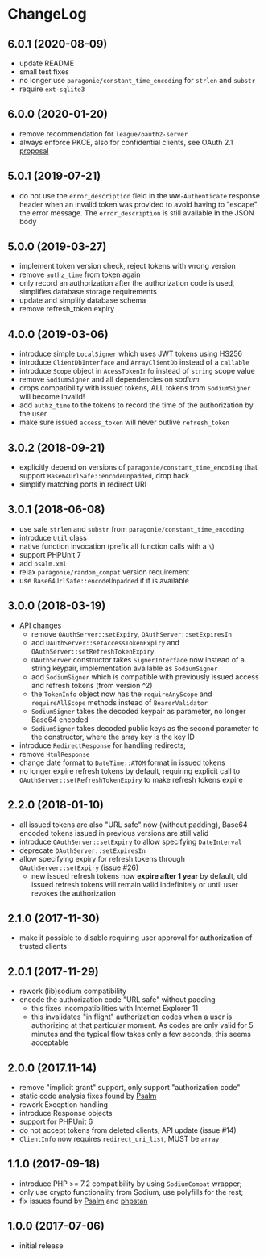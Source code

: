 # ChangeLog

## 6.0.1 (2020-08-09)
- update README
- small test fixes
- no longer use `paragonie/constant_time_encoding` for `strlen` and `substr`
- require `ext-sqlite3`

## 6.0.0 (2020-01-20)
- remove recommendation for `league/oauth2-server`
- always enforce PKCE, also for confidential clients, see OAuth 2.1 
  [proposal](https://aaronparecki.com/2019/12/12/21/its-time-for-oauth-2-dot-1)

## 5.0.1 (2019-07-21)
- do not use the `error_description` field in the `WWW-Authenticate` response
  header when an invalid token was provided to avoid having to "escape" the 
  error message. The `error_description` is still available in the JSON body

## 5.0.0 (2019-03-27)
- implement token version check, reject tokens with wrong version
- remove `authz_time` from token again
- only record an authorization after the authorization code is used, simplifies
  database storage requirements
- update and simplify database schema
- remove refresh_token expiry

## 4.0.0 (2019-03-06)
- introduce simple `LocalSigner` which uses JWT tokens using HS256
- introduce `ClientDbInterface` and `ArrayClientDb` instead of a `callable`
- introduce `Scope` object in `AcessTokenInfo` instead of `string` scope value
- remove `SodiumSigner` and all dependencies on _sodium_
- drops compatibility with issued tokens, ALL tokens from `SodiumSigner` will
  become invalid!
- add `authz_time` to the tokens to record the time of the authorization by the 
  user
- make sure issued `access_token` will never outlive `refresh_token`

## 3.0.2 (2018-09-21)
- explicitly depend on versions of `paragonie/constant_time_encoding` that 
  support `Base64UrlSafe::encodeUnpadded`, drop hack
- simplify matching ports in redirect URI

## 3.0.1 (2018-06-08)
- use safe `strlen` and `substr` from `paragonie/constant_time_encoding`
- introduce `Util` class
- native function invocation (prefix all function calls with a `\`)
- support PHPUnit 7
- add `psalm.xml`
- relax `paragonie/random_compat` version requirement
- use `Base64UrlSafe::encodeUnpadded` if it is available

## 3.0.0 (2018-03-19)
- API changes
  - remove `OAuthServer::setExpiry`, `OAuthServer::setExpiresIn`
  - add `OAuthServer::setAccessTokenExpiry` and 
    `OAuthServer::setRefreshTokenExpiry`
  - `OAuthServer` constructor takes `SignerInterface` now instead of a string
    keypair, implementation available as `SodiumSigner`
  - add `SodiumSigner` which is compatible with previously issued access and 
    refresh tokens (from version ^2)
  - the `TokenInfo` object now has the `requireAnyScope` and `requireAllScope` 
    methods instead of `BearerValidator`
  - `SodiumSigner` takes the decoded keypair as parameter, no longer Base64 
    encoded
  - `SodiumSigner` takes decoded public keys as the second parameter to the 
    constructor, where the array key is the key ID
- introduce `RedirectResponse` for handling redirects;
- remove `HtmlResponse`
- change date format to `DateTime::ATOM` format in issued tokens
- no longer expire refresh tokens by default, requiring explicit call to
  `OAuthServer::setRefreshTokenExpiry` to make refresh tokens expire

## 2.2.0 (2018-01-10)
- all issued tokens are also "URL safe" now (without padding), Base64 encoded 
  tokens issued in previous versions are still valid
- introduce `OAuthServer::setExpiry` to allow specifying `DateInterval`
- deprecate `OAuthServer::setExpiresIn`
- allow specifying expiry for refresh tokens through `OAuthServer::setExpiry` 
  (issue #26)
  - new issued refresh tokens now **expire after 1 year** by default, old 
    issued refresh tokens will remain valid indefinitely or until user revokes
    the authorization

## 2.1.0 (2017-11-30)
- make it possible to disable requiring user approval for authorization of
  trusted clients

## 2.0.1 (2017-11-29)
- rework (lib)sodium compatibility
- encode the authorization code "URL safe" without padding
  - this fixes incompatibilities with Internet Explorer 11
  - this invalidates "in flight" authorization codes when a user is 
    authorizing at that particular moment. As codes are only valid for 5 
    minutes and the typical flow takes only a few seconds, this seems
    acceptable

## 2.0.0 (2017.11-14)
- remove "implicit grant" support, only support "authorization code"
- static code analysis fixes found by [Psalm](https://github.com/vimeo/psalm)
- rework Exception handling
- introduce Response objects
- support for PHPUnit 6
- do not accept tokens from deleted clients, API update (issue #14)
- `ClientInfo` now requires `redirect_uri_list`, MUST be `array`

## 1.1.0 (2017-09-18)
- introduce PHP >= 7.2 compatibility by using `SodiumCompat` wrapper;
- only use crypto functionality from Sodium, use polyfills for the rest;
- fix issues found by [Psalm](https://getpsalm.org/) and 
  [phpstan](https://github.com/phpstan/phpstan)

## 1.0.0 (2017-07-06)
- initial release
